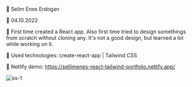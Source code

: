 🔷 Selim Enes Erdogan

🔷 04.10.2022

🔷 First time created a React app. Also first time tried to design somethings from scratch without cloning any. It's not a good design, but learned a lot while working on it.

🔷 Used technologies: create-react-app | Tailwind CSS

🔷 Netlify demo: https://sellimenes-react-tailwind-portfolio.netlify.app/

![ss-1](https://user-images.githubusercontent.com/23125375/162642986-22977438-3233-41cc-92f1-7daaa6724dd8.png)
